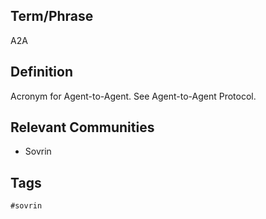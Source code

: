 ## Term/Phrase
A2A

## Definition
Acronym for Agent-to-Agent. See Agent-to-Agent Protocol.

## Relevant Communities
* Sovrin

## Tags
```
#sovrin
```

